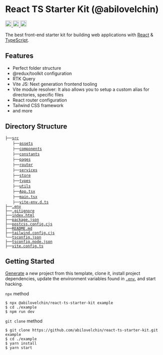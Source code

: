 # React TS Starter Kit (@abilovelchin)

<a href="https://github.com/abilovelchin/react-ts-starter-kit?sponsor=1">
	<img src="https://img.shields.io/badge/-GitHub-%23555.svg?logo=github-sponsors" height="20">
</a>
<a href="https://github.com/abilovelchin/react-ts-starter-kit">
	<img src="https://img.shields.io/github/forks/abilovelchin/react-ts-starter-kit" height="20">
</a>
<a href="https://github.com/abilovelchin/react-ts-starter-kit/stargazers">
	<img src="https://img.shields.io/github/stars/abilovelchin/react-ts-starter-kit?style=social" height="20">
</a>

The best front-end starter kit for building web applications with [React](https://reactjs.org/) & [TypeScript](https://www.typescriptlang.org/).

## Features

- Perfect folder structure
- @redux/toolkit configuration
- RTK Query
- Vite JS: Next generation frontend tooling
- Vite module resolver: It also allows you to setup a custom alias for directories, specific files
- React router configuration
- Tailwind CSS framework
- and more

## Directory Structure

`├──`[`src`](https://github.com/abilovelchin/react-ts-starter-kit/tree/master/src)<br>
&nbsp;&nbsp;&nbsp;&nbsp;&nbsp;&nbsp;`├──`[`assets`](https://github.com/abilovelchin/react-ts-starter-kit/tree/master/src/assets)<br>
&nbsp;&nbsp;&nbsp;&nbsp;&nbsp;&nbsp;`├──`[`components`](https://github.com/abilovelchin/react-ts-starter-kit/tree/master/src/components)<br>
&nbsp;&nbsp;&nbsp;&nbsp;&nbsp;&nbsp;`├──`[`constants`](https://github.com/abilovelchin/react-ts-starter-kit/tree/master/src/constants)<br>
&nbsp;&nbsp;&nbsp;&nbsp;&nbsp;&nbsp;`├──`[`pages`](https://github.com/abilovelchin/react-ts-starter-kit/tree/master/src/pages)<br>
&nbsp;&nbsp;&nbsp;&nbsp;&nbsp;&nbsp;`├──`[`router`](https://github.com/abilovelchin/react-ts-starter-kit/tree/master/src/router)<br>
&nbsp;&nbsp;&nbsp;&nbsp;&nbsp;&nbsp;`├──`[`services`](https://github.com/abilovelchin/react-ts-starter-kit/tree/master/src/services)<br>
&nbsp;&nbsp;&nbsp;&nbsp;&nbsp;&nbsp;`├──`[`store`](https://github.com/abilovelchin/react-ts-starter-kit/tree/master/src/store)<br>
&nbsp;&nbsp;&nbsp;&nbsp;&nbsp;&nbsp;`├──`[`types`](https://github.com/abilovelchin/react-ts-starter-kit/tree/master/src/types)<br>
&nbsp;&nbsp;&nbsp;&nbsp;&nbsp;&nbsp;`├──`[`utils`](https://github.com/abilovelchin/react-ts-starter-kit/tree/master/src/utils)<br>
&nbsp;&nbsp;&nbsp;&nbsp;&nbsp;&nbsp;`├──`[`App.tsx`](https://github.com/abilovelchin/react-ts-starter-kit/tree/master/src/App.tsx)<br>
&nbsp;&nbsp;&nbsp;&nbsp;&nbsp;&nbsp;`├──`[`main.tsx`](https://github.com/abilovelchin/react-ts-starter-kit/tree/master/src/main.tsx)<br>
&nbsp;&nbsp;&nbsp;&nbsp;&nbsp;&nbsp;`├──`[`vite-env.d.ts`](https://github.com/abilovelchin/react-ts-starter-kit/tree/master/src/vite-env.d.ts)<br>
`├──`[`.env`](https://github.com/abilovelchin/react-ts-starter-kit/tree/master/.env)<br>
`├──`[`.gitignore`](https://github.com/abilovelchin/react-ts-starter-kit/tree/master/.gitignore)<br>
`├──`[`index.html`](https://github.com/abilovelchin/react-ts-starter-kit/tree/master/index.html)<br>
`├──`[`package.json`](https://github.com/abilovelchin/react-ts-starter-kit/tree/master/package.json)<br>
`├──`[`postcss.config.cjs`](https://github.com/abilovelchin/react-ts-starter-kit/tree/master/postcss.config.cjs)<br>
`├──`[`README.md`](https://github.com/abilovelchin/react-ts-starter-kit/tree/master/README.md)<br>
`├──`[`tailwind.config.cjs`](https://github.com/abilovelchin/react-ts-starter-kit/tree/master/tailwind.config.cjs)<br>
`└──`[`tsconfig.json`](https://github.com/abilovelchin/react-ts-starter-kit/tree/master/tsconfig.json)<br>
`├──`[`tsconfig.node.json`](https://github.com/abilovelchin/react-ts-starter-kit/tree/master/tsconfig.node.json)<br>
`├──`[`vite.config.ts`](https://github.com/abilovelchin/react-ts-starter-kit/tree/master/vite.config.ts)<br>

## Getting Started

[Generate](https://github.com/abilovelchin/react-ts-starter-kit/generate) a new project
from this template, clone it, install project dependencies, update the
environment variables found in [`.env`](https://github.com/abilovelchin/react-ts-starter-kit/tree/master/env), and start hacking.

`npx` method

```
$ npx @abilovelchin/react-ts-starter-kit example
$ cd ./example
$ npm run dev
```

`git clone` method

```
$ git clone https://github.com/abilovelchin/react-ts-starter-kit.git example
$ cd ./example
$ yarn install
$ yarn start
```
